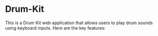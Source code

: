 # Drum-Kit
This is a Drum Kit web application that allows users to play drum sounds using keyboard inputs. Here are the key features:
